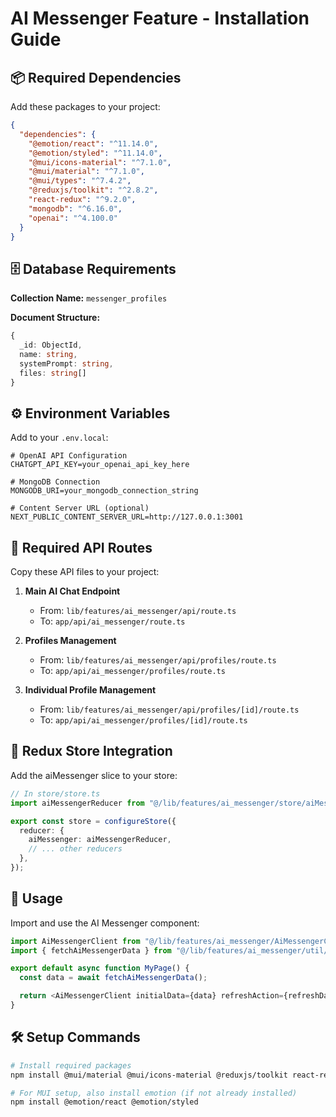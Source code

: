 # AI Messenger Feature - Installation Guide

## 📦 Required Dependencies

Add these packages to your project:

```json
{
  "dependencies": {
    "@emotion/react": "^11.14.0",
    "@emotion/styled": "^11.14.0",
    "@mui/icons-material": "^7.1.0",
    "@mui/material": "^7.1.0",
    "@mui/types": "^7.4.2",
    "@reduxjs/toolkit": "^2.8.2",
    "react-redux": "^9.2.0",
    "mongodb": "^6.16.0",
    "openai": "^4.100.0"
  }
}
```

## 🗄️ Database Requirements

**Collection Name:** `messenger_profiles`

**Document Structure:**

```typescript
{
  _id: ObjectId,
  name: string,
  systemPrompt: string,
  files: string[]
}
```

## ⚙️ Environment Variables

Add to your `.env.local`:

```env
# OpenAI API Configuration
CHATGPT_API_KEY=your_openai_api_key_here

# MongoDB Connection
MONGODB_URI=your_mongodb_connection_string

# Content Server URL (optional)
NEXT_PUBLIC_CONTENT_SERVER_URL=http://127.0.0.1:3001
```

## 📁 Required API Routes

Copy these API files to your project:

1. **Main AI Chat Endpoint**

   - From: `lib/features/ai_messenger/api/route.ts`
   - To: `app/api/ai_messenger/route.ts`

2. **Profiles Management**

   - From: `lib/features/ai_messenger/api/profiles/route.ts`
   - To: `app/api/ai_messenger/profiles/route.ts`

3. **Individual Profile Management**
   - From: `lib/features/ai_messenger/api/profiles/[id]/route.ts`
   - To: `app/api/ai_messenger/profiles/[id]/route.ts`

## 🔧 Redux Store Integration

Add the aiMessenger slice to your store:

```typescript
// In store/store.ts
import aiMessengerReducer from "@/lib/features/ai_messenger/store/aiMessengerSlice";

export const store = configureStore({
  reducer: {
    aiMessenger: aiMessengerReducer,
    // ... other reducers
  },
});
```

## 🚀 Usage

Import and use the AI Messenger component:

```typescript
import AiMessengerClient from "@/lib/features/ai_messenger/AiMessengerClient";
import { fetchAiMessengerData } from "@/lib/features/ai_messenger/util/page_cache";

export default async function MyPage() {
  const data = await fetchAiMessengerData();

  return <AiMessengerClient initialData={data} refreshAction={refreshData} />;
}
```

## 🛠️ Setup Commands

```bash
# Install required packages
npm install @mui/material @mui/icons-material @reduxjs/toolkit react-redux openai mongodb

# For MUI setup, also install emotion (if not already installed)
npm install @emotion/react @emotion/styled
```
